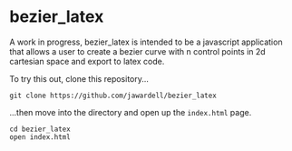 # bezier_latex

A work in progress, bezier_latex is intended to be a javascript application that allows a user to create a bezier curve with n control points
in 2d cartesian space and export to latex code. 

To try this out, clone this repository...

```shell
git clone https://github.com/jawardell/bezier_latex
```

...then move into the directory and open up the `index.html` page.

```shell
cd bezier_latex
open index.html
```
